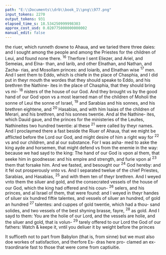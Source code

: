 ```yaml
---
path: "E:\\Documents\\drb\\book_1\\png\\977.png"
input_tokens: 2270
output_tokens: 931
elapsed_time_s: 18.534250999998303
approx_cost_usd: 0.020775000000000002
manual_edit: false
---
```

the riuer, which runneth downe to Ahaua, and we taried
there three daies: and I sought among the people and among
the Priestes for the children of Leui, and found none there.
<sup>16</sup> Therfore I sent Eliezer, and Ariel, and Semeias, and Elna-
than, and Iarib, and other Elnathan, and Nathan, and Zacha-
rias, and Mosollam princes: and Ioiarib, and Elnathan wise
<sup>17</sup> men. And I sent them to Eddo, which is chiefe in the place
of Chasphia, and I did put in theyr mouth the wordes that
they should speake to Eddo, and his brethren the Nathine-
ites in the place of Chasphia, that they should bring vs mi-
<sup>18</sup> nisters of the house of our God. And they brought vs by
the good hand of our God vpon vs a most learned man of the
children of Moholi the sonne of Leui the sonne of Israel,
<sup>19</sup> and Sarabias and his sonnes, and his brethren eightene, and
<sup>20</sup> Hasabias, and with him Isaias of the children of Merari, and
his brethren, and his sonnes twentie. And al the Nathine-
ites, which Dauid gaue, and the princes for the ministeries
of the Leuites, Nathineites two hundred twentie: al these
<sup>21</sup> were called by theyr names. And I proclaymed there a fast
beside the Riuer of Ahaua, that we might be afflicted before
the Lord our God, and might desire of him a right way for
<sup>22</sup> vs and our children, and al our substance. For I was asha-
med to aske the king ayde and horsemen, that might defend
vs from the enemie in the way: because we had sayd to the
king: The hand of our God is vpon al them, that seeke him
in goodnesse: and his empire and strength, and furie vpon al
<sup>23</sup> them that forsake him. And we fasted, and besought our
<sup>24</sup> God hereby: and it fel out prosperously vnto vs. And I
separated twelue of the chief Priestes, Sarabias, and Hasabias,
<sup>25</sup> and with them ten of theyr brethren. And I weyed vnto
them the siluer and gold, and the consecrated vessels of the
house of our God, which the king had offered and his coun-
<sup>26</sup> selers, and his princes, and al Israel of them, that were found:
and I weyed in theyr handes of siluer six hundred fiftie
talentes, and vessels of siluer an hundred, of gold an hundred
<sup>27</sup> talentes: and cuppes of gold twentie, which had a thou-
sand solides, and two vessels of the best shyning brasse, fayre,
<sup>28</sup> as gold. And I sayd to them: You are the holie of our Lord,
and the vessels are holie, and the siluer and gold, that is volun-
<sup>29</sup> tarely offered to our Lord the God of our fathers: Watch
& keepe it, vntil you deliuer it by weight before the princes

<aside>It sufficeth not to part from Babylon (that is, from sinne) but we must also doe workes of satisfaction, and therfore Es- dras here pro- clamed an ex- traordinarie fast to those that were come from captiuitie.</aside>

[^1]: from Babylon (that is, from sinne) but we